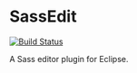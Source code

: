 SassEdit
========

[![Build Status](https://travis-ci.org/burnnat/sassedit.png?branch=master)](https://travis-ci.org/burnnat/sassedit)

A Sass editor plugin for Eclipse.
